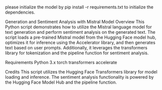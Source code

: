 please initialize the model by pip install -r requirements.txt to initialize the dependencies.

 Generation and Sentiment Analysis with Mistral Model
Overview
This Python script demonstrates how to utilize the Mistral language model for text generation and perform sentiment analysis on the generated text. 
The script loads a pre-trained Mistral model from the Hugging Face model hub, optimizes it for inference using the Accelerator library, and then generates text based on user prompts.
Additionally, it leverages the transformers library for tokenization and the pipeline function for sentiment analysis.

Requirements
Python 3.x
torch
transformers
accelerate


Credits
This script utilizes the Hugging Face Transformers library for model loading and inference.
The sentiment analysis functionality is powered by the Hugging Face Model Hub and the pipeline function.
